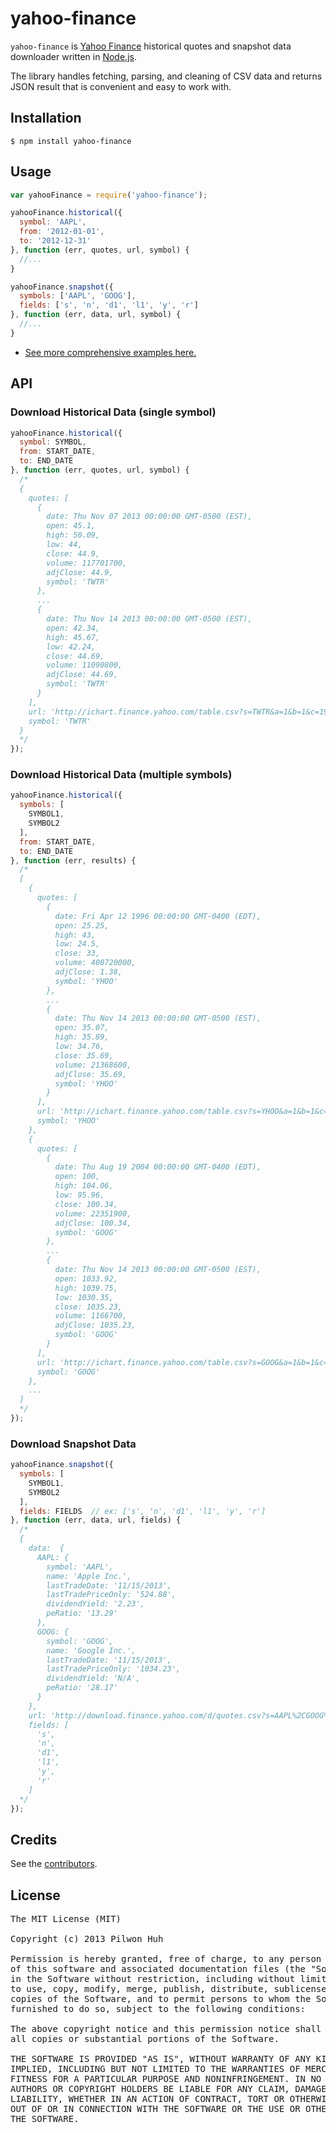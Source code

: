 # yahoo-finance

`yahoo-finance` is [Yahoo Finance](http://finance.yahoo.com/) historical quotes and snapshot data downloader written in [Node.js](http://nodejs.org/).

The library handles fetching, parsing, and cleaning of CSV data and returns JSON result that is convenient and easy to work with.


## Installation

    $ npm install yahoo-finance


## Usage

```js
var yahooFinance = require('yahoo-finance');

yahooFinance.historical({
  symbol: 'AAPL',
  from: '2012-01-01',
  to: '2012-12-31'
}, function (err, quotes, url, symbol) {
  //...
}

yahooFinance.snapshot({
  symbols: ['AAPL', 'GOOG'],
  fields: ['s', 'n', 'd1', 'l1', 'y', 'r']
}, function (err, data, url, symbol) {
  //...
}
```

* [See more comprehensive examples here.](https://github.com/pilwon/node-yahoo-finance/tree/master/examples)


## API

### Download Historical Data (single symbol)

```js
yahooFinance.historical({
  symbol: SYMBOL,
  from: START_DATE,
  to: END_DATE
}, function (err, quotes, url, symbol) {
  /*
  {
    quotes: [
      {
        date: Thu Nov 07 2013 00:00:00 GMT-0500 (EST),
        open: 45.1,
        high: 50.09,
        low: 44,
        close: 44.9,
        volume: 117701700,
        adjClose: 44.9,
        symbol: 'TWTR'
      },
      ...
      {
        date: Thu Nov 14 2013 00:00:00 GMT-0500 (EST),
        open: 42.34,
        high: 45.67,
        low: 42.24,
        close: 44.69,
        volume: 11090800,
        adjClose: 44.69,
        symbol: 'TWTR'
      }
    ],
    url: 'http://ichart.finance.yahoo.com/table.csv?s=TWTR&a=1&b=1&c=1900&d=11&e=15&f=2013&g=d&ignore=.csv',
    symbol: 'TWTR'
  }
  */
});
```

### Download Historical Data (multiple symbols)

```js
yahooFinance.historical({
  symbols: [
    SYMBOL1,
    SYMBOL2
  ],
  from: START_DATE,
  to: END_DATE
}, function (err, results) {
  /*
  [
    {
      quotes: [
        {
          date: Fri Apr 12 1996 00:00:00 GMT-0400 (EDT),
          open: 25.25,
          high: 43,
          low: 24.5,
          close: 33,
          volume: 408720000,
          adjClose: 1.38,
          symbol: 'YHOO'
        },
        ...
        {
          date: Thu Nov 14 2013 00:00:00 GMT-0500 (EST),
          open: 35.07,
          high: 35.89,
          low: 34.76,
          close: 35.69,
          volume: 21368600,
          adjClose: 35.69,
          symbol: 'YHOO'
        }
      ],
      url: 'http://ichart.finance.yahoo.com/table.csv?s=YHOO&a=1&b=1&c=1900&d=11&e=15&f=2013&g=d&ignore=.csv',
      symbol: 'YHOO'
    },
    {
      quotes: [
        {
          date: Thu Aug 19 2004 00:00:00 GMT-0400 (EDT),
          open: 100,
          high: 104.06,
          low: 95.96,
          close: 100.34,
          volume: 22351900,
          adjClose: 100.34,
          symbol: 'GOOG'
        },
        ...
        {
          date: Thu Nov 14 2013 00:00:00 GMT-0500 (EST),
          open: 1033.92,
          high: 1039.75,
          low: 1030.35,
          close: 1035.23,
          volume: 1166700,
          adjClose: 1035.23,
          symbol: 'GOOG'
        }
      ],
      url: 'http://ichart.finance.yahoo.com/table.csv?s=GOOG&a=1&b=1&c=1900&d=11&e=15&f=2013&g=d&ignore=.csv',
      symbol: 'GOOG'
    },
    ...
  ]
  */
});
```

### Download Snapshot Data

```js
yahooFinance.snapshot({
  symbols: [
    SYMBOL1,
    SYMBOL2
  ],
  fields: FIELDS  // ex: ['s', 'n', 'd1', 'l1', 'y', 'r']
}, function (err, data, url, fields) {
  /*
  {
    data:  {
      AAPL: {
        symbol: 'AAPL',
        name: 'Apple Inc.',
        lastTradeDate: '11/15/2013',
        lastTradePriceOnly: '524.88',
        dividendYield: '2.23',
        peRatio: '13.29'
      },
      GOOG: {
        symbol: 'GOOG',
        name: 'Google Inc.',
        lastTradeDate: '11/15/2013',
        lastTradePriceOnly: '1034.23',
        dividendYield: 'N/A',
        peRatio: '28.17'
      }
    },
    url: 'http://download.finance.yahoo.com/d/quotes.csv?s=AAPL%2CGOOG%2CMSFT%2CIBM%2CAMZN%2CORCL%2CINTC%2CQCOM%2CFB%2CCSCO%2CSAP%2CTSM%2CBIDU%2CEMC%2CHPQ%2CTXN%2CERIC%2CASML%2CCAJ%2CYHOO&f=snd1l1yr',
    fields: [
      's',
      'n',
      'd1',
      'l1',
      'y',
      'r'
    ]
  */
});
```


## Credits

  See the [contributors](https://github.com/pilwon/node-yahoo-finance/graphs/contributors).


## License

<pre>
The MIT License (MIT)

Copyright (c) 2013 Pilwon Huh

Permission is hereby granted, free of charge, to any person obtaining a copy
of this software and associated documentation files (the "Software"), to deal
in the Software without restriction, including without limitation the rights
to use, copy, modify, merge, publish, distribute, sublicense, and/or sell
copies of the Software, and to permit persons to whom the Software is
furnished to do so, subject to the following conditions:

The above copyright notice and this permission notice shall be included in
all copies or substantial portions of the Software.

THE SOFTWARE IS PROVIDED "AS IS", WITHOUT WARRANTY OF ANY KIND, EXPRESS OR
IMPLIED, INCLUDING BUT NOT LIMITED TO THE WARRANTIES OF MERCHANTABILITY,
FITNESS FOR A PARTICULAR PURPOSE AND NONINFRINGEMENT. IN NO EVENT SHALL THE
AUTHORS OR COPYRIGHT HOLDERS BE LIABLE FOR ANY CLAIM, DAMAGES OR OTHER
LIABILITY, WHETHER IN AN ACTION OF CONTRACT, TORT OR OTHERWISE, ARISING FROM,
OUT OF OR IN CONNECTION WITH THE SOFTWARE OR THE USE OR OTHER DEALINGS IN
THE SOFTWARE.
</pre>
